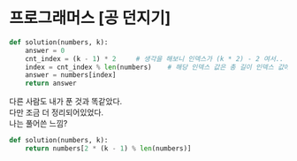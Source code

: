# 프로그래머스 [공 던지기]
```python
def solution(numbers, k):
    answer = 0
    cnt_index = (k - 1) * 2     # 생각을 해보니 인덱스가 (k * 2) - 2 여서..
    index = cnt_index % len(numbers)    # 해당 인덱스 값은 총 길이 인덱스 값에서 길이를 나눈 나머지
    answer = numbers[index]
    return answer
```
다른 사람도 내가 푼 것과 똑같았다.                   
다만 조금 더 정리되어있었다.                  
나는 풀어쓴 느낌?
```python
def solution(numbers, k):
    return numbers[2 * (k - 1) % len(numbers)]
```
